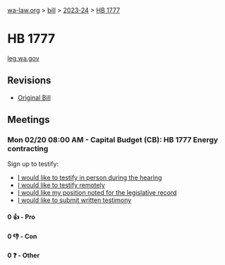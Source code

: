 [wa-law.org](/) > [bill](/bill/) > [2023-24](/bill/2023-24/) > [HB 1777](/bill/2023-24/hb/1777/)

# HB 1777
[leg.wa.gov](https://app.leg.wa.gov/billsummary?BillNumber=1777&Year=2023&Initiative=false)

## Revisions
* [Original Bill](1/)

## Meetings
### Mon 02/20 08:00 AM - Capital Budget (CB): HB 1777 Energy contracting
Sign up to testify:
* [I would like to testify in person during the hearing](https://app.leg.wa.gov/csi/Testifier/Add?chamber=House&mId=30831&aId=152119&caId=21624&tId=1)
* [I would like to testify remotely](https://app.leg.wa.gov/csi/Testifier/Add?chamber=House&mId=30831&aId=152119&caId=21624&tId=2)
* [I would like my position noted for the legislative record](https://app.leg.wa.gov/csi/Testifier/Add?chamber=House&mId=30831&aId=152119&caId=21624&tId=3)
* [I would like to submit written testimony](https://app.leg.wa.gov/csi/Testifier/Add?chamber=House&mId=30831&aId=152119&caId=21624&tId=4)

#### 0 👍 - Pro

#### 0 👎 - Con

#### 0 ❓ - Other
